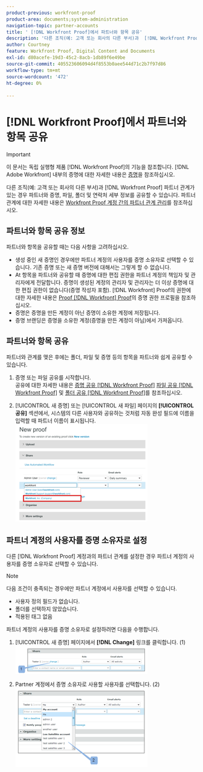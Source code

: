 ```yaml
---
product-previous: workfront-proof
product-area: documents;system-administration
navigation-topic: partner-accounts
title: ' [!DNL Workfront Proof]에서 파트너와 항목 공유'
description: '다른 조직(예: 고객 또는 회사의 다른 부서)과  [!DNL Workfront Proof] 파트너 관계가 있는 경우 파트너와 증명, 파일, 폴더 및 연락처 세부 정보를 공유할 수 있습니다. 파트너 관계에 대한 자세한 내용은  [!DNL Workfront Proof] 계정 간의 파트너 관계 관리를 참조하십시오.'
author: Courtney
feature: Workfront Proof, Digital Content and Documents
exl-id: d80acefe-19d3-45c2-8acb-1db89f6e49be
source-git-commit: 405523606094d4f8553b0aee544d71c2b7f97d86
workflow-type: tm+mt
source-wordcount: '472'
ht-degree: 0%

---
```


# [!DNL Workfront Proof]에서 파트너와 항목 공유

>[!IMPORTANT]
>
>이 문서는 독립 실행형 제품 [!DNL Workfront Proof]의 기능을 참조합니다. [!DNL Adobe Workfront] 내부의 증명에 대한 자세한 내용은 [증명](../../../review-and-approve-work/proofing/proofing.md)을 참조하십시오.

다른 조직(예: 고객 또는 회사의 다른 부서)과 [!DNL Workfront Proof] 파트너 관계가 있는 경우 파트너와 증명, 파일, 폴더 및 연락처 세부 정보를 공유할 수 있습니다. 파트너 관계에 대한 자세한 내용은 [Workfront Proof 계정 간의 파트너 관계 관리](../../../workfront-proof/wp-acct-admin/partner-accounts/manage-partner-relationship-between-wp-accts.md)를 참조하십시오.

## 파트너와 항목 공유 정보

파트너와 항목을 공유할 때는 다음 사항을 고려하십시오.

* 생성 중인 새 증명인 경우에만 파트너 계정의 사용자를 증명 소유자로 선택할 수 있습니다. 기존 증명 또는 새 증명 버전에 대해서는 그렇게 할 수 없습니다.
* At 항목을 파트너와 공유할 때 증명에 대한 편집 권한을 파트너 계정의 책임자 및 관리자에게 전달합니다. 증명이 생성된 계정의 관리자 및 관리자는 더 이상 증명에 대한 편집 권한이 없습니다(증명 작성자 포함). [!DNL Workfront] Proof의 권한에 대한 자세한 내용은 [Proof [!DNL Workfront] Proof](../../../workfront-proof/wp-acct-admin/account-settings/proof-perm-profiles-in-wp.md)의 증명 권한 프로필을 참조하십시오.
* 증명은 증명을 만든 계정이 아닌 증명이 소유한 계정에 저장됩니다.
* 증명 브랜딩은 증명을 소유한 계정(증명을 만든 계정이 아님)에서 가져옵니다.

## 파트너와 항목 공유

파트너와 관계를 맺은 후에는 폴더, 파일 및 증명 등의 항목을 파트너와 쉽게 공유할 수 있습니다.

1. 증명 또는 파일 공유를 시작합니다.\
   공유에 대한 자세한 내용은 [증명 공유 [!DNL Workfront Proof]](../../../workfront-proof/wp-work-proofsfiles/share-proofs-and-files/share-proof.md) [파일 공유 [!DNL Workfront Proof]](../../../workfront-proof/wp-work-proofsfiles/share-proofs-and-files/share-files.md) 및 [폴더 공유 [!DNL Workfront Proof]](../../../workfront-proof/wp-work-proofsfiles/organize-your-work/share-folders.md)를 참조하십시오.

1. [!UICONTROL 새 증명] 또는 [!UICONTROL 새 파일] 페이지의 **[!UICONTROL 공유]** 섹션에서, 시스템의 다른 사용자와 공유하는 것처럼 자동 완성 필드에 이름을 입력할 때 파트너 이름이 표시됩니다.\
   ![proof_share_partner.png](assets/proof-share-partner-350x258.png)

## 파트너 계정의 사용자를 증명 소유자로 설정

다른 [!DNL Workfront Proof] 계정과의 파트너 관계를 설정한 경우 파트너 계정의 사용자를 증명 소유자로 선택할 수 있습니다.

>[!NOTE]
>
>다음 조건이 충족되는 경우에만 파트너 계정에서 사용자를 선택할 수 있습니다.
>
>* 사용자 정의 필드가 없습니다.
>* 폴더를 선택하지 않았습니다.
>* 적용된 태그 없음
>

파트너 계정의 사용자를 증명 소유자로 설정하려면 다음을 수행합니다.

1. [!UICONTROL 새 증명] 페이지에서 **[!DNL Change]** 링크를 클릭합니다. (1)\
   ![Make_a_user_in_a_partner_account_the_owner_of_a_proof.png](assets/make-a-user-in-a-partner-account-the-owner-of-a-proof-350x74.png)

1. Partner 계정에서 증명 소유자로 사용할 사용자를 선택합니다. (2)\
   ![Make_a_user_in_a_partner_account_the_owner_of_a_proof__1_.png](assets/make-a-user-in-a-partner-account-the-owner-of-a-proof--1--350x209.png)
